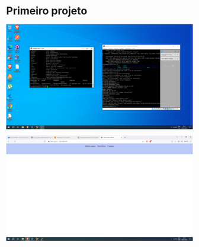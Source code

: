 # Primeiro projeto

![Exemplo de Screenshot](imagens/docker.png)

![Exemplo de Screenshot](imagens/pagina.png)
